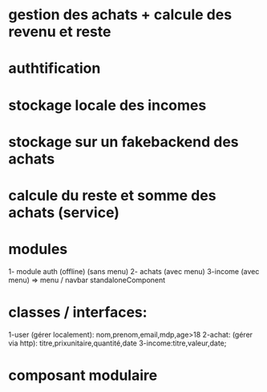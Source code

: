 # gestion des achats + calcule des revenu et reste
# authtification
# stockage locale des incomes
# stockage sur un fakebackend des achats
# calcule du reste et somme des achats (service)
# modules
1- module auth (offline) (sans menu)
2- achats (avec menu)
 3-income (avec menu)
 => menu / navbar standaloneComponent
 # classes / interfaces:
 1-user (gérer localement): nom,prenom,email,mdp,age>18 
 2-achat: (gérer via http): titre,prixunitaire,quantité,date
 3-income:titre,valeur,date;
# composant modulaire
